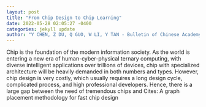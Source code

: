 ```yaml
--- 
layout: post 
title: "From Chip Design to Chip Learning" 
date: 2022-05-28 02:05:27 -0400 
categories: jekyll update 
author: "Y CHEN, Z DU, Q GUO, W LI, Y TAN - Bulletin of Chinese Academy of Sciences , 2022" 
--- 
```

Chip is the foundation of the modern information society. As the world is entering a new era of human-cyber-physical ternary computing, with diverse intelligent applications over trillions of devices, chip with specialized architecture will be heavily demanded in both numbers and types. However, chip design is very costly, which usually requires a long design cycle, complicated process, and high professional developers. Hence, there is a large gap between the need of tremendous chips and Cites: A graph placement methodology for fast chip design